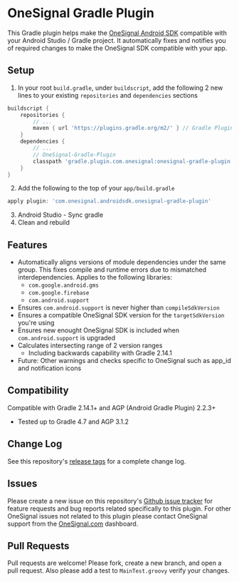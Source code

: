 # OneSignal Gradle Plugin

This Gradle plugin helps make the [OneSignal Android SDK](https://github.com/OneSignal/OneSignal-Android-SDK) compatible with your Android Studio / Gradle project. It automatically fixes and notifies you of required changes to make the OneSignal SDK compatible with your app.

## Setup
1. In your root `build.gradle`, under `buildscript`, add the following 2 new lines to your existing `repositories` and `dependencies` sections
```gradle
buildscript {
    repositories {
        // ...
        maven { url 'https://plugins.gradle.org/m2/' } // Gradle Plugin Portal 
    }
    dependencies {
        // ...
        // OneSignal-Gradle-Plugin
        classpath 'gradle.plugin.com.onesignal:onesignal-gradle-plugin:[0.10.1, 0.99.99]'
    }
}
```
2. Add the following to the top of your `app/build.gradle`
```gradle
apply plugin: 'com.onesignal.androidsdk.onesignal-gradle-plugin'
```
3. Android Studio - Sync gradle
4. Clean and rebuild

## Features
- Automatically aligns versions of module dependencies under the same group. This fixes compile and runtime errors due to mismatched interdependencies.
Applies to the following libraries:
  - `com.google.android.gms`
  - `com.google.firebase`
  - `com.android.support`
- Ensures `com.android.support` is never higher than `compileSdkVersion`
- Ensures a compatible OneSignal SDK version for the `targetSdkVersion` you're using
- Ensures new enought OneSignal SDK is included when `com.android.support` is upgraded
- Calculates intersecting range of 2 version ranges
   - Including backwards capability with Gradle 2.14.1
- Future: Other warnings and checks specific to OneSignal such as app_id and notification icons

## Compatibility
Compatible with Gradle 2.14.1+ and AGP (Android Gradle Plugin) 2.2.3+
* Tested up to Gradle 4.7 and AGP 3.1.2

## Change Log
See this repository's [release tags](https://github.com/OneSignal/OneSignal-Gradle-Plugin/releases) for a complete change log.

## Issues
Please create a new issue on this repository's [Github issue tracker](https://github.com/OneSignal/OneSignal-Gradle-Plugin/issues) for feature requests and bug reports related specifically to this plugin.
For other OneSignal issues not related to this plugin please contact OneSignal support from the [OneSignal.com](https://onesignal.com) dashboard.

## Pull Requests
Pull requests are welcome! Please fork, create a new branch, and open a pull request. Also please add a test to `MainTest.groovy` verify your changes.
